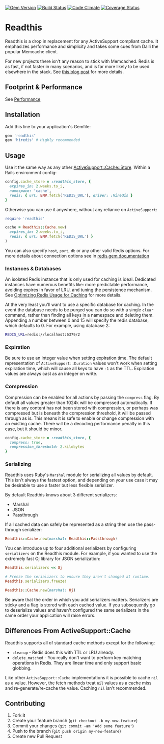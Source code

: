 [![Gem Version](https://badge.fury.io/rb/readthis.svg)](http://badge.fury.io/rb/readthis)
[![Build Status](https://travis-ci.org/abak-press/readthis.svg?branch=master)](https://travis-ci.org/abak-press/readthis)
[![Code Climate](https://codeclimate.com/github/sorentwo/readthis/badges/gpa.svg)](https://codeclimate.com/github/sorentwo/readthis)
[![Coverage Status](https://coveralls.io/repos/sorentwo/readthis/badge.svg?branch=master&service=github)](https://coveralls.io/github/sorentwo/readthis?branch=master)

# Readthis

Readthis is a drop in replacement for any ActiveSupport compliant cache. It
emphasizes performance and simplicity and takes some cues from Dalli the popular
Memcache client.

For new projects there isn't any reason to stick with Memcached. Redis is as
fast, if not faster in many scenarios, and is far more likely to be used
elsewhere in the stack. See [this blog post][hp-caching] for more details.

[hp-caching]: http://sorentwo.com/2015/07/20/high-performance-caching-with-readthis.html

## Footprint & Performance

See [Performance](PERFORMANCE.md)

## Installation

Add this line to your application's Gemfile:

```ruby
gem 'readthis'
gem 'hiredis' # Highly recommended
```

## Usage

Use it the same way as any other [ActiveSupport::Cache::Store][store]. Within a
Rails environment config:

```ruby
config.cache_store = :readthis_store, {
  expires_in: 2.weeks.to_i,
  namespace: 'cache',
  redis: { url: ENV.fetch('REDIS_URL'), driver: :hiredis }
}
```

Otherwise you can use it anywhere, without any reliance on `ActiveSupport`:

```ruby
require 'readthis'

cache = Readthis::Cache.new(
  expires_in: 2.weeks.to_i,
  redis: { url: ENV.fetch('REDIS_URL') }
)
```

You can also specify `host`, `port`, `db` or any other valid Redis options. For
more details about connection options see in [redis gem documentation][redisrb]

[store]: http://api.rubyonrails.org/classes/ActiveSupport/Cache/Store.html
[redisrb]: https://github.com/redis/redis-rb#getting-started

### Instances & Databases

An isolated Redis instance that is only used for caching is ideal. Dedicated
instances have numerous benefits like: more predictable performance, avoiding
expires in favor of LRU, and tuning the persistence mechanism. See [Optimizing
Redis Usage for Caching][optimizing-usage] for more details.

[optimizing-usage]: http://sorentwo.com/2015/07/27/optimizing-redis-usage-for-caching.html

At the very least you'll want to use a specific database for caching. In the
event the database needs to be purged you can do so with a single `clear`
command, rather than finding all keys in a namespace and deleting them.
Appending a number between 0 and 15 will specify the redis database, which
defaults to 0. For example, using database 2:

```bash
REDIS_URL=redis://localhost:6379/2
```

### Expiration

Be sure to use an integer value when setting expiration time. The default
representation of `ActiveSupport::Duration` values won't work when setting
expiration time, which will cause all keys to have `-1` as the TTL. Expiration
values are always cast as an integer on write.

### Compression

Compression can be enabled for all actions by passing the `compress` flag. By
default all values greater than 1024k will be compressed automatically. If there
is any content has not been stored with compression, or perhaps was compressed
but is beneath the compression threshold, it will be passed through as is. This
means it is safe to enable or change compression with an existing cache. There
will be a decoding performance penalty in this case, but it should be minor.

```ruby
config.cache_store = :readthis_store, {
  compress: true,
  compression_threshold: 2.kilobytes
}
```

### Serializing

Readthis uses Ruby's `Marshal` module for serializing all values by default.
This isn't always the fastest option, and depending on your use case it may be
desirable to use a faster but less flexible serializer.

By default Readthis knows about 3 different serializers:

* Marshal
* JSON
* Passthrough

If all cached data can safely be represented as a string then use the
pass-through serializer:

```ruby
Readthis::Cache.new(marshal: Readthis::Passthrough)
```

You can introduce up to four additional serializers by configuring `serializers`
on the Readthis module. For example, if you wanted to use the extremely fast Oj
library for JSON serialization:

```ruby
Readthis.serializers << Oj

# Freeze the serializers to ensure they aren't changed at runtime.
Readthis.serializers.freeze!

Readthis::Cache.new(marshal: Oj)
```

Be aware that the order in which you add serializers matters. Serializers are
sticky and a flag is stored with each cached value. If you subsequently go to
deserialize values and haven't configured the same serializers in the same order
your application will raise errors.

## Differences From ActiveSupport::Cache

Readthis supports all of standard cache methods except for the following:

* `cleanup` - Redis does this with TTL or LRU already.
* `delete_matched` - You really don't want to perform key matching operations in
  Redis. They are linear time and only support basic globbing.

Like other `ActiveSupport::Cache` implementations it is possible to cache `nil`
as a value. However, the fetch methods treat `nil` values as a cache miss and
re-generate/re-cache the value. Caching `nil` isn't recommended.

## Contributing

1. Fork it
2. Create your feature branch (`git checkout -b my-new-feature`)
3. Commit your changes (`git commit -am 'Add some feature'`)
4. Push to the branch (`git push origin my-new-feature`)
5. Create new Pull Request
